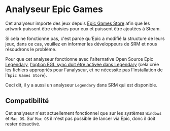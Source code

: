 # Analyseur Epic Games

Cet analyseur importe des jeux depuis [Epic Games Store](https://store.epicgames.com/en-US/) afin que les artwork puissent être choisies pour eux et puissent être ajoutées à Steam.

Si cela ne fonctionne pas, c'est parce qu'Epic a modifié la structure de leurs jeux, dans ce cas, veuillez en informer les développeurs de SRM et nous résoudrons le problème.

Pour que cet analyseur fonctionne avec l'alternative Open Source Epic [Legendary](https://github.com/derrod/legendary), [l'option EGL sync doit être activée dans Legendary](https://github.com/derrod/legendary/discussions/276#discussioncomment-709748) (cela crée les fichiers appropriés pour l'analyseur, et ne nécessite pas l'installation de l'`Epic Games Store`).

Ceci dit, il y a aussi un analyseur `Legendary` dans SRM qui est disponible.

## Compatibilité

Cet analyseur n'est actuellement fonctionnel que sur les systèmes `Windows` et `Mac OS`. Sur `Mac OS` il n'est pas possible de lancer via Epic, donc il doit rester désactivé.
